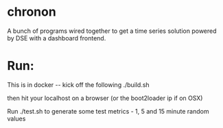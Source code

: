chronon
================================
A bunch of programs wired together to get a time series solution powered by DSE with a dashboard frontend.

Run:
==============================
This is in docker -- kick off the following
    ./build.sh

then hit your localhost on a browser (or the boot2loader ip if on OSX)

Run ./test.sh to generate some test metrics - 1, 5 and 15 minute random values 
